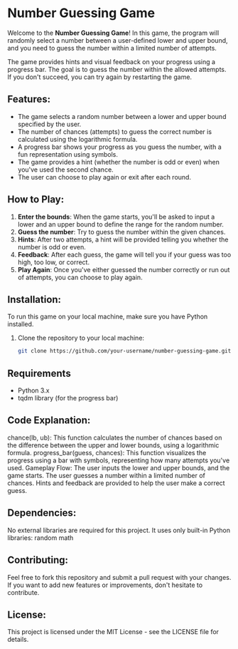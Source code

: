 # Number Guessing Game

Welcome to the **Number Guessing Game**! In this game, the program will randomly select a number between a user-defined lower and upper bound, and you need to guess the number within a limited number of attempts.

The game provides hints and visual feedback on your progress using a progress bar. The goal is to guess the number within the allowed attempts. If you don't succeed, you can try again by restarting the game.

## Features:
- The game selects a random number between a lower and upper bound specified by the user.
- The number of chances (attempts) to guess the correct number is calculated using the logarithmic formula.
- A progress bar shows your progress as you guess the number, with a fun representation using symbols.
- The game provides a hint (whether the number is odd or even) when you've used the second chance.
- The user can choose to play again or exit after each round.

## How to Play:
1. **Enter the bounds**: When the game starts, you'll be asked to input a lower and an upper bound to define the range for the random number.
2. **Guess the number**: Try to guess the number within the given chances.
3. **Hints**: After two attempts, a hint will be provided telling you whether the number is odd or even.
4. **Feedback**: After each guess, the game will tell you if your guess was too high, too low, or correct.
5. **Play Again**: Once you've either guessed the number correctly or run out of attempts, you can choose to play again.

## Installation:
To run this game on your local machine, make sure you have Python installed.

1. Clone the repository to your local machine:
   ```bash
   git clone https://github.com/your-username/number-guessing-game.git


## Requirements
- Python 3.x
- tqdm library (for the progress bar)

## Code Explanation:
chance(lb, ub): This function calculates the number of chances based on the difference between the upper and lower bounds, using a logarithmic formula.
progress_bar(guess, chances): This function visualizes the progress using a bar with symbols, representing how many attempts you've used.
Gameplay Flow: The user inputs the lower and upper bounds, and the game starts. The user guesses a number within a limited number of chances. Hints and feedback are provided to help the user make a correct guess.

## Dependencies:
No external libraries are required for this project. It uses only built-in Python libraries:
random
math

## Contributing:
Feel free to fork this repository and submit a pull request with your changes. If you want to add new features or improvements, don't hesitate to contribute.

## License:
This project is licensed under the MIT License - see the LICENSE file for details.

